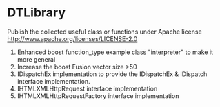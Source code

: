 DTLibrary
=========

Publish the collected useful class or functions under Apache license http://www.apache.org/licenses/LICENSE-2.0

1. Enhanced boost function_type example class "interpreter" to make it more general
2. Increase the boost Fusion vector size >50 
3. IDispatchEx implementation to provide the IDispatchEx & IDispatch interface implementation. 
4. IHTMLXMLHttpRequest interface implementation
5. IHTMLXMLHttpRequestFactory interface implementation

